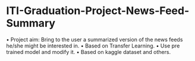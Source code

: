 # ITI-Graduation-Project-News-Feed-Summary
•	Project aim: Bring to the user a summarized version of the news feeds he/she might be interested in.
•	Based on Transfer Learning.
•	Use pre trained model and modify it.
•	Based on kaggle dataset and others.
